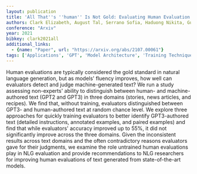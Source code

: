 ```yaml
---
layout: publication
title: 'All That''s ''human'' Is Not Gold: Evaluating Human Evaluation Of Generated Text'
authors: Clark Elizabeth, August Tal, Serrano Sofia, Haduong Nikita, Gururangan Suchin, Smith Noah A.
conference: "Arxiv"
year: 2021
bibkey: clark2021all
additional_links:
  - {name: "Paper", url: "https://arxiv.org/abs/2107.00061"}
tags: ['Applications', 'GPT', 'Model Architecture', 'Training Techniques']
---
```

Human evaluations are typically considered the gold standard in natural language generation, but as models' fluency improves, how well can evaluators detect and judge machine-generated text? We run a study assessing non-experts' ability to distinguish between human- and machine-authored text (GPT2 and GPT3) in three domains (stories, news articles, and recipes). We find that, without training, evaluators distinguished between GPT3- and human-authored text at random chance level. We explore three approaches for quickly training evaluators to better identify GPT3-authored text (detailed instructions, annotated examples, and paired examples) and find that while evaluators' accuracy improved up to 55&#37;, it did not significantly improve across the three domains. Given the inconsistent results across text domains and the often contradictory reasons evaluators gave for their judgments, we examine the role untrained human evaluations play in NLG evaluation and provide recommendations to NLG researchers for improving human evaluations of text generated from state-of-the-art models.
